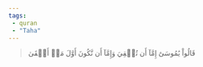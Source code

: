 ```yaml
---
tags: 
 - quran 
 - "Taha"
---
```


> قَالُواْ يَٰمُوسَىٰٓ إِمَّآ أَن تُلۡقِيَ وَإِمَّآ أَن نَّكُونَ أَوَّلَ مَنۡ أَلۡقَىٰ
